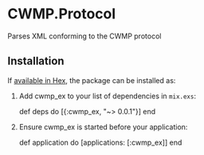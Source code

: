 # CWMP.Protocol

Parses XML conforming to the CWMP protocol

## Installation

If [available in Hex](https://hex.pm/docs/publish), the package can be installed as:

  1. Add cwmp_ex to your list of dependencies in `mix.exs`:

        def deps do
          [{:cwmp_ex, "~> 0.0.1"}]
        end

  2. Ensure cwmp_ex is started before your application:

        def application do
          [applications: [:cwmp_ex]]
        end

